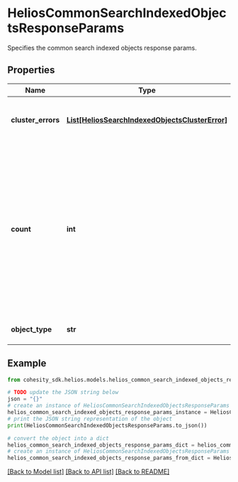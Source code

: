 # HeliosCommonSearchIndexedObjectsResponseParams

Specifies the common search indexed objects response params.

## Properties

Name | Type | Description | Notes
------------ | ------------- | ------------- | -------------
**cluster_errors** | [**List[HeliosSearchIndexedObjectsClusterError]**](HeliosSearchIndexedObjectsClusterError.md) | A List of errors that occured on a subset of clusters. | [optional] 
**count** | **int** | Specifies the total number of indexed objects that match the filter and search criteria. Use this value to determine how many additional requests are required to get the full result. | [optional] 
**object_type** | **str** | Specifies the object type. | [optional] 

## Example

```python
from cohesity_sdk.helios.models.helios_common_search_indexed_objects_response_params import HeliosCommonSearchIndexedObjectsResponseParams

# TODO update the JSON string below
json = "{}"
# create an instance of HeliosCommonSearchIndexedObjectsResponseParams from a JSON string
helios_common_search_indexed_objects_response_params_instance = HeliosCommonSearchIndexedObjectsResponseParams.from_json(json)
# print the JSON string representation of the object
print(HeliosCommonSearchIndexedObjectsResponseParams.to_json())

# convert the object into a dict
helios_common_search_indexed_objects_response_params_dict = helios_common_search_indexed_objects_response_params_instance.to_dict()
# create an instance of HeliosCommonSearchIndexedObjectsResponseParams from a dict
helios_common_search_indexed_objects_response_params_from_dict = HeliosCommonSearchIndexedObjectsResponseParams.from_dict(helios_common_search_indexed_objects_response_params_dict)
```
[[Back to Model list]](../README.md#documentation-for-models) [[Back to API list]](../README.md#documentation-for-api-endpoints) [[Back to README]](../README.md)


